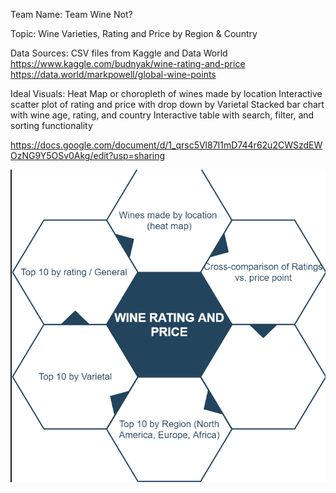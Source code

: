 Team Name: Team Wine Not?

Topic: Wine Varieties, Rating and Price by Region & Country

Data Sources: CSV files from Kaggle and Data World
https://www.kaggle.com/budnyak/wine-rating-and-price
https://data.world/markpowell/global-wine-points

Ideal Visuals:
Heat Map or choropleth of wines made by location
Interactive scatter plot of rating and price with drop down by Varietal
Stacked bar chart with wine age, rating, and country
Interactive table with search, filter, and sorting functionality

https://docs.google.com/document/d/1_qrsc5Vl87I1mD744r62u2CWSzdEWOzNG9Y5OSv0Akg/edit?usp=sharing


![Diagram](diagram.png)

